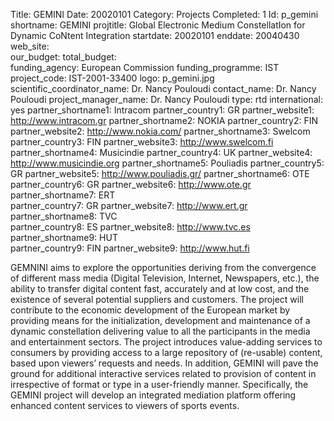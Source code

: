 Title: GEMINI
Date:  20020101
Category: Projects
Completed: 1
Id: p_gemini
shortname: GEMINI
projtitle: Global Electronic Medium ConstellatIon for Dynamic CoNtent Integration
startdate: 20020101
enddate: 20040430
web_site:  
our_budget:
total_budget:  
funding_agency: European Commission
funding_programme: IST  
project_code: IST-2001-33400
logo: p_gemini.jpg  
scientific_coordinator_name: Dr. Nancy Pouloudi
contact_name: Dr. Nancy Pouloudi
project_manager_name: Dr. Nancy Pouloudi
type: rtd
international: yes
partner_shortname1: Intracom
partner_country1: GR
partner_website1: http://www.intracom.gr
partner_shortname2: NOKIA
partner_country2: FIN
partner_website2: http://www.nokia.com/
partner_shortname3: Swelcom
partner_country3: FIN
partner_website3: http://www.swelcom.fi
partner_shortname4: Musicindie
partner_country4: UK
partner_website4: http://www.musicindie.org
partner_shortname5: Pouliadis
partner_country5: GR
partner_website5: http://www.pouliadis.gr/
partner_shortname6: OTE
partner_country6: GR
partner_website6: http://www.ote.gr
partner_shortname7: ERT  
partner_country7: GR
partner_website7: http://www.ert.gr
partner_shortname8: TVC   
partner_country8: ES
partner_website8: http://www.tvc.es
partner_shortname9: HUT   
partner_country9: FIN
partner_website9: http://www.hut.fi

GEMNINI aims to explore the opportunities deriving from the convergence of different mass media (Digital Television, Internet, Newspapers, etc.), the ability to transfer digital content fast, accurately and at low cost, and the existence of several potential suppliers and customers. The project will contribute to the economic development of the European market by providing means for the initialization, development and maintenance of a dynamic constellation delivering value to all the participants in the media and entertainment sectors. The project introduces value-adding services to consumers by providing access to a large repository of (re-usable) content, based upon viewers’ requests and needs. In addition, GEMINI will pave the ground for additional interactive services related to provision of content in irrespective of format or type in a user-friendly manner. Specifically, the GEMINI project will develop an integrated mediation platform offering enhanced content services to viewers of sports events.
